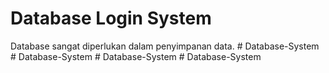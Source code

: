 # Database Login System
Database sangat diperlukan dalam penyimpanan data.
#   D a t a b a s e - S y s t e m  
 #   D a t a b a s e - S y s t e m  
 #   D a t a b a s e - S y s t e m  
 #   D a t a b a s e - S y s t e m  
 